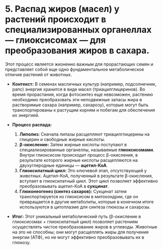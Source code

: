 # 5. Распад жиров (масел) у растений происходит в специализированных органеллах — глиоксисомах — для преобразования жиров в сахара.

Этот процесс является жизненно важным для прорастающих семян и представляет собой еще одно фундаментальное метаболическое отличие растений от животных.

*   **Контекст:** В семенах масличных культур (например, подсолнечник, рапс) энергия хранится в виде масел (триацилглицеринов). Во время прорастания, когда фотосинтез еще невозможен, растению необходимо преобразовать эти неподвижные запасы жира в растворимые сахара (например, сахарозу), которые могут быть транспортированы к растущим корням и побегам для обеспечения их энергией.

*   **Процесс распада:**
    1.  **Липолиз:** Сначала липазы расщепляют триацилглицерины на глицерин и свободные жирные кислоты.
    2.  **β-окисление:** Затем жирные кислоты поступают в специализированные органеллы, называемые **глиоксисомами**. Внутри глиоксисом происходит процесс β-окисления, в результате которого жирные кислоты расщепляются на двухуглеродные единицы — **ацетил-КоА**.
    3.  **Глиоксилатный цикл:** Это ключевой этап, отсутствующий у животных. Ацетил-КоА, полученный в результате β-окисления, вступает в глиоксилатный цикл. Этот цикл позволяет эффективно преобразовывать ацетил-КоА в **сукцинат**.
    4.  **Глюконеогенез (синтез сахаров):** Сукцинат затем транспортируется из глиоксисом в митохондрии, где он превращается в другие метаболиты, которые в конечном итоге используются в цитоплазме для синтеза глюкозы и сахарозы.

*   **Итог:** Этот уникальный метаболический путь (β-окисление в глиоксисомах + глиоксилатный цикл) позволяет растениям осуществлять чистое преобразование жиров в углеводы. Животные на это не способны; они могут расщеплять жиры для получения энергии (АТФ), но не могут эффективно преобразовывать их в глюкозу.